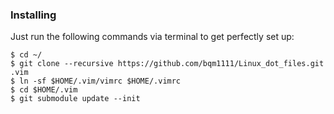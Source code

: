 ### Installing

Just run the following commands via terminal to get perfectly set up:

```console
$ cd ~/
$ git clone --recursive https://github.com/bqm1111/Linux_dot_files.git .vim
$ ln -sf $HOME/.vim/vimrc $HOME/.vimrc
$ cd $HOME/.vim
$ git submodule update --init
```
